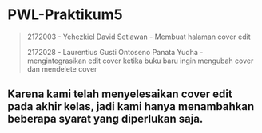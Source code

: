 # PWL-Praktikum5

> 2172003 - Yehezkiel David Setiawan - Membuat halaman cover edit
>
> 2172028 - Laurentius Gusti Ontoseno Panata Yudha -  mengintegrasikan edit cover ketika buku baru ingin mengubah cover dan mendelete cover

## Karena kami telah menyelesaikan cover edit pada akhir kelas, jadi kami hanya menambahkan beberapa syarat yang diperlukan saja.

